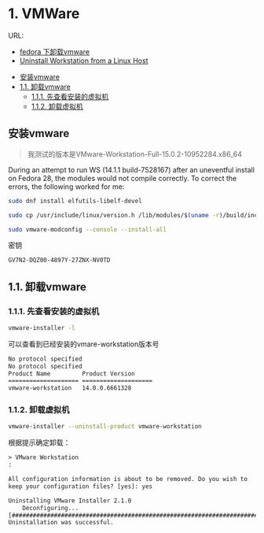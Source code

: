 # 1. VMWare

URL:

- [fedora 下卸载vmware](https://blog.csdn.net/ZmeiXuan/article/details/78969647)
- [Uninstall Workstation from a Linux Host](https://pubs.vmware.com/workstation-9/index.jsp?topic=%2Fcom.vmware.ws.get_started.doc%2FGUID-05E4C876-F32C-49D2-82B4-8C759691E7F5.html)

<!-- TOC -->

- [安装vmware](#安装vmware)
- [1.1. 卸载vmware](#11-卸载vmware)
    - [1.1.1. 先查看安装的虚拟机](#111-先查看安装的虚拟机)
    - [1.1.2. 卸载虚拟机](#112-卸载虚拟机)

<!-- /TOC -->

## 安装vmware

> 我测试的版本是VMware-Workstation-Full-15.0.2-10952284.x86_64

During an attempt to run WS (14.1.1 build-7528167) after an uneventful install on Fedora 28, the modules would not compile correctly. To correct the errors, the following worked for me:

```bash
sudo dnf install elfutils-libelf-devel

sudo cp /usr/include/linux/version.h /lib/modules/$(uname -r)/build/include/linux/

sudo vmware-modconfig --console --install-all
```

密钥

```txt
GV7N2-DQZ00-4897Y-27ZNX-NV0TD
```

## 1.1. 卸载vmware

### 1.1.1. 先查看安装的虚拟机

```bash
vmware-installer -l
```

可以查看到已经安装的vmare-workstation版本号

```txt
No protocol specified
No protocol specified
Product Name         Product Version     
==================== ====================
vmware-workstation   14.0.0.6661328  
```

### 1.1.2. 卸载虚拟机

```bash
vmware-installer --uninstall-product vmware-workstation
```

根据提示确定卸载：

```txt
> VMware Workstation
: 

All configuration information is about to be removed. Do you wish to
keep your configuration files? [yes]: yes

Uninstalling VMware Installer 2.1.0
    Deconfiguring...
[######################################################################] 100%
Uninstallation was successful.
```
